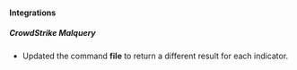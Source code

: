 
#### Integrations
##### CrowdStrike Malquery
- Updated the command **file** to return a different result for each indicator. 
